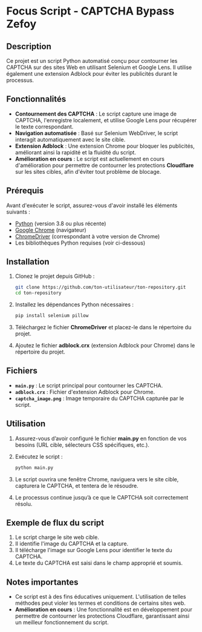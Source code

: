 

#  Focus Script - CAPTCHA Bypass Zefoy

## Description

Ce projet est un script Python automatisé conçu pour contourner les CAPTCHA sur des sites Web en utilisant Selenium et Google Lens. Il utilise également une extension Adblock pour éviter les publicités durant le processus.

## Fonctionnalités

- **Contournement des CAPTCHA** : Le script capture une image de CAPTCHA, l'enregistre localement, et utilise Google Lens pour récupérer le texte correspondant.
- **Navigation automatisée** : Basé sur Selenium WebDriver, le script interagit automatiquement avec le site cible.
- **Extension Adblock** : Une extension Chrome pour bloquer les publicités, améliorant ainsi la rapidité et la fluidité du script.
- **Amélioration en cours** : Le script est actuellement en cours d'amélioration pour permettre de contourner les protections **Cloudflare** sur les sites cibles, afin d'éviter tout problème de blocage.

## Prérequis

Avant d'exécuter le script, assurez-vous d'avoir installé les éléments suivants :

- [Python](https://www.python.org/downloads/) (version 3.8 ou plus récente)
- [Google Chrome](https://www.google.com/intl/fr_fr/chrome/) (navigateur)
- [ChromeDriver](https://chromedriver.chromium.org/) (correspondant à votre version de Chrome)
- Les bibliothèques Python requises (voir ci-dessous)

## Installation

1. Clonez le projet depuis GitHub :

   ```bash
   git clone https://github.com/ton-utilisateur/ton-repository.git
   cd ton-repository
   ```

2. Installez les dépendances Python nécessaires :

   ```bash
   pip install selenium pillow
   ```

3. Téléchargez le fichier **ChromeDriver** et placez-le dans le répertoire du projet.

4. Ajoutez le fichier **adblock.crx** (extension Adblock pour Chrome) dans le répertoire du projet.

## Fichiers

- **`main.py`** : Le script principal pour contourner les CAPTCHA.
- **`adblock.crx`** : Fichier d'extension Adblock pour Chrome.
- **`captcha_image.png`** : Image temporaire du CAPTCHA capturée par le script.

## Utilisation

1. Assurez-vous d’avoir configuré le fichier **main.py** en fonction de vos besoins (URL cible, sélecteurs CSS spécifiques, etc.).

2. Exécutez le script :

   ```bash
   python main.py
   ```

3. Le script ouvrira une fenêtre Chrome, naviguera vers le site cible, capturera le CAPTCHA, et tentera de le résoudre.

4. Le processus continue jusqu’à ce que le CAPTCHA soit correctement résolu.

## Exemple de flux du script

1. Le script charge le site web cible.
2. Il identifie l'image du CAPTCHA et la capture.
3. Il télécharge l'image sur Google Lens pour identifier le texte du CAPTCHA.
4. Le texte du CAPTCHA est saisi dans le champ approprié et soumis.

## Notes importantes

- Ce script est à des fins éducatives uniquement. L'utilisation de telles méthodes peut violer les termes et conditions de certains sites web.
- **Amélioration en cours** : Une fonctionnalité est en développement pour permettre de contourner les protections Cloudflare, garantissant ainsi un meilleur fonctionnement du script.
  
